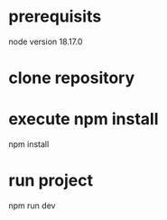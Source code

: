 # prerequisits
node version 18.17.0

# clone repository

# execute npm install
npm install

# run project
npm run dev

